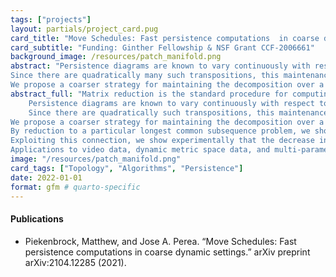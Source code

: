 ```yaml
---
tags: ["projects"]
layout: partials/project_card.pug
card_title: "Move Schedules: Fast persistence computations  in coarse dynamic settings"
card_subtitle: "Funding: Ginther Fellowship & NSF Grant CCF-2006661"
background_image: /resources/patch_manifold.png
abstract: "Persistence diagrams are known to vary continuously with respect to their input, motivating the  study of their computation for time-varying filtered complexes. Computationally, simulating persistence dynamically can be reduced to maintaining a valid decomposition under adjacent transpositions in the filtration order. 
Since there are quadratically many such transpositions, this maintenance procedure exhibits limited scalability and often is too fine for many applications. 
We propose a coarser strategy for maintaining the decomposition over a 1-parameter family of filtrations that requires only subquadratic time and linear space to construct."
abstract_full: "Matrix reduction is the standard procedure for computing the persistent homology of a filtered simplicial complex with $m$ simplices. Its output is a particular decomposition of the total boundary matrix, from which the persistence diagrams and generating cycles are derived. 
	Persistence diagrams are known to vary continuously with respect to their input, motivating the  study of their computation for time-varying filtered complexes. Computationally, simulating persistence dynamically can be reduced to maintaining a valid decomposition under adjacent transpositions in the filtration order. 
	Since there are quadratically such transpositions, this maintenance procedure exhibits limited scalability and often is too fine for many applications. 
We propose a coarser strategy for maintaining the decomposition over a 1-parameter family of filtrations that requires only superlinear time and linear space to construct. 
By reduction to a particular longest common subsequence problem, we show the storage needed to employ this strategy is actually sublinear in expectation. 
Exploiting this connection, we show experimentally that the decrease in operations to compute diagrams across a family of filtrations, is proportional to the difference between the expected quadratic number of states and the proposed sublinear coarsening.
Applications to video data, dynamic metric space data, and multi-parameter persistence are also presented."
image: "/resources/patch_manifold.png"
card_tags: ["Topology", "Algorithms", "Persistence"]
date: 2022-01-01
format: gfm # quarto-specific 
---
```


<div class="flex items-center px-2 py-1 bg-gray-100">

<h4 class="font-bold bg-gray-100">
Publications
</h4>

</div>

<div class="p-2 overflow-auto px-4 py-2 bg-white-100">

<div class="prose-md lisc-desc text-sm space-y-2">

- Piekenbrock, Matthew, and Jose A. Perea. “Move Schedules: Fast
  persistence computations in coarse dynamic settings.” arXiv preprint
  arXiv:2104.12285 (2021).

</div>

</div>
